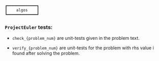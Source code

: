 ```
┏━━━━━━━━━━━━━┓
┃    algos    ┃
┗━━━━━━━━━━━━━┛
```

### `ProjectEuler` tests:

- `check_{problem_num}` are unit-tests given in the problem text.

- `verify_{problem_num}` are unit-tests for the problem with rhs value i found after solving the problem.